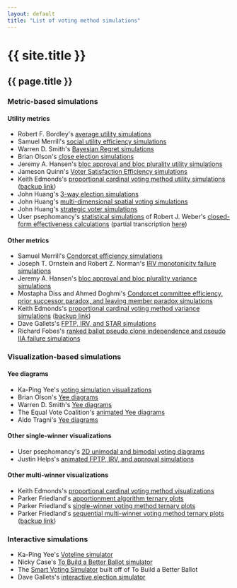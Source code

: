 ```yaml
---
layout: default
title: "List of voting method simulations"
---
```

# {{ site.title }}
## {{ page.title }}
### Metric-based simulations

#### Utility metrics

* Robert F. Bordley's [average utility simulations](https://www.jstor.org/stable/1956015)
* Samuel Merrill's [social utility efficiency simulations](https://www.jstor.org/stable/2110786)
* Warren D. Smith's [Bayesian Regret simulations](https://rangevoting.org/BayRegDum.html)
* Brian Olson's [close election simulations](https://bolson.org/voting/sim.html)
* Jeremy A. Hansen's [bloc approval and bloc plurality utility simulations](https://www.researchgate.net/publication/275274570_Comparing_Approval_At-Large_to_Plurality_At-Large_in_Multi-Member_Districts)
* Jameson Quinn's [Voter Satisfaction Efficiency simulations](https://electionscience.github.io/vse-sim/VSE/)
* Keith Edmonds's [proportional cardinal voting method utility simulations](https://forum.electionscience.org/t/wolf-committee-results/519) ([backup link](https://github.com/endolith/Keith_Edmonds_vote_sim))
* John Huang's [3-way election simulations](http://votesim.usa4r.org/simple3way/simple3way.html)
* John Huang's [multi-dimensional spatial voting simulations](http://votesim.usa4r.org/spatial5dim/spatial5dim.html)
* John Huang's [strategic voter simulations](http://votesim.usa4r.org/tactical/tactical.html)
* User psephomancy's [statistical simulations](https://www.votingtheory.org/forum/topic/28/graphs-and-notes-from-weber-1977) of Robert J. Weber's [closed-form effectiveness calculations](https://cowles.yale.edu/publications/cfdp/cfdp-498) (partial transcription [here](https://gist.github.com/endolith/e64af102646bef7b4b2714733c2c31ce))

#### Other metrics

* Samuel Merrill's [Condorcet efficiency simulations](https://www.jstor.org/stable/2110786)
* Joseph T. Ornstein and Robert Z. Norman's [IRV monotonicity failure simulations](https://www.researchgate.net/publication/258164743_Frequency_of_monotonicity_failure_under_Instant_Runoff_Voting_Estimates_based_on_a_spatial_model_of_elections)
* Jeremy A. Hansen's [bloc approval and bloc plurality variance simulations](https://www.researchgate.net/publication/275274570_Comparing_Approval_At-Large_to_Plurality_At-Large_in_Multi-Member_Districts)
* Mostapha Diss and Ahmed Doghmi's [Condorcet committee efficiency, prior successor paradox, and leaving member paradox simulations](https://www.researchgate.net/publication/318007397_Multi-Winner_Scoring_Election_Methods_Condorcet_Consistency_and_Paradoxes)
* Keith Edmonds's [proportional cardinal voting method variance simulations](https://forum.electionscience.org/t/wolf-committee-results/519) ([backup link](https://github.com/endolith/Keith_Edmonds_vote_sim))
* Dave Gallets's [FPTP, IRV, and STAR simulations](http://sites.gallets.org/election-sim/irv-vs-star/)
* Richard Fobes's [ranked ballot pseudo clone independence and pseudo IIA failure simulations](https://www.reddit.com/r/EndFPTP/comments/ns8cri/clone_independence_ci_and_independence_of/)

### Visualization-based simulations

#### Yee diagrams

* Ka-Ping Yee's [voting simulation visualizations](http://zesty.ca/voting/sim/)
* Brian Olson's [Yee diagrams](https://bolson.org/voting/sim_one_seat/)
* Warren D. Smith's [Yee diagrams](https://www.rangevoting.org/Extremism.html)
* The Equal Vote Coalition's [animated Yee diagrams](https://www.youtube.com/watch?v=-4FXLQoLDBA)
* Aldo Tragni's [Yee diagrams](https://forum.electionscience.org/t/yee-diagramm-strong-monotonicity-failure-resistance/823)

#### Other single-winner visualizations

* User psephomancy's [2D unimodal and bimodal voting diagrams](https://imgur.com/gallery/huNsRO6)
* Justin Helps's [animated FPTP, IRV, and approval simulations](https://www.youtube.com/watch?v=yhO6jfHPFQU)

#### Other multi-winner visualizations

* Keith Edmonds's [proportional cardinal voting method visualizations](https://forum.electionscience.org/t/utilitarian-sum-vs-monroe-selection/355)
* Parker Friedland's [apportionment algorithm ternary plots](https://forum.electionscience.org/t/apportionment-algorithems-visualized/569)
* Parker Friedland's [single-winner voting method ternary plots](https://forum.electionscience.org/t/single-winner-voting-methods-visualized/575)
* Parker Friedland's [sequential multi-winner voting method ternary plots](https://forum.electionscience.org/t/sequential-multiwinner-voting-methods-visualized/773) ([backup link](https://github.com/ParkerFriedland/TernaryPlot))

### Interactive simulations

* Ka-Ping Yee's [Voteline simulator](http://zesty.ca/voting/voteline/)
* Nicky Case's [To Build a Better Ballot simulator](https://ncase.me/ballot/)
* The [Smart Voting Simulator](https://www.smartvotesim.com/) built off of To Build a Better Ballot
* Dave Gallets's [interactive election simulator](http://sites.gallets.org/election-sim/)